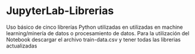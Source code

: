 # JupyterLab-Librerias
Uso básico de cinco librerías Python utilizadas en  utilizadas en machine learning/minería de datos o procesamiento de datos.
Para la utilización del Notebook descargar el archivo train-data.csv y tener todas las librerias actualizadas
